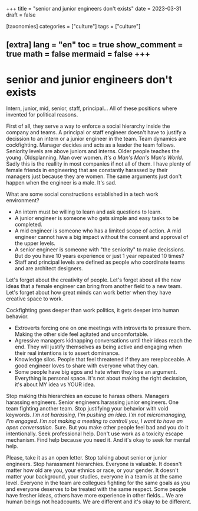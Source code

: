 +++
title = "senior and junior engineers don't exists"
date = 2023-03-31
draft = false

[taxonomies]
categories = ["culture"]
tags = ["culture"]

[extra]
lang = "en"
toc = true
show_comment = true
math = false
mermaid = false
+++
---

# senior and junior engineers don't exists

Intern, junior, mid, senior, staff, principal... All of these positions where invented for political reasons. 

First of all, they serve a way to enforce a social hierarchy inside the company and teams. A principal or staff engineer doesn't have to justify a decission to an intern or a junior engineer in the team. Team dynamics are cockfighting. Manager decides and acts as a leader the team follows. Seniority levels are above juniors and interns. Older people teaches the young. Oldsplanning. Man over women. *It's a Man's Man's Man's World*. Sadly this is the reallity in most companies if not all of them. I have plenty of female friends in engineering that are constantly harassed by their managers just because they are women. The same arguments just don't happen when the engineer is a male. It's sad.

What are some social constructions established in a tech work environment?

- An intern must be willing to learn and ask questions to learn.
- A junior engineer is someone who gets simple and easy tasks to be completed.
- A mid engineer is someone who has a limited scope of action. A mid engineer cannot have a big impact without the consent and approval of the upper levels.
- A senior engineer is someone with "the seniority" to make decissions. But do you have 10 years experience or just 1 year repeated 10 times?
- Staff and principal levels are defined as people who coordinate teams and are architect designers.
  
Let's forget about the creativity of people. Let's forget about all the new ideas that a female engineer can bring from another field to a new team. Let's forget about how great minds can work better when they have creative space to work.
  
Cockfighting goes deeper than work politics, it gets deeper into human behavior.

- Extroverts forcing one on one meetings with introverts to pressure them. Making the other side feel agitated and uncomfortable.
- Agressive managers kidnapping conversations until their ideas reach the end. They will justify themselves as being active and engaging when their real intentions is to assert dominance.
- Knowledge silos. People that feel threatened if they are rereplaceable. A good engineer loves to share with everyone what they can. 
- Some people have big egos and hate when they lose an argument. Everything is personal space. It's not about making the right decission, it's about MY idea vs YOUR idea. 

Stop making this hierarchies an excuse to harass others. Managers harassing engineers. Senior engineers harassing junior engineers. One team fighting another team. Stop justifying your behavior with void keywords. *I'm not harassing, I'm pushing an idea. I'm not micromanaging, I'm engaged. I'm not making a meeting to controll you, I want to have an open conversation.* Sure. But you make other people feel bad and you do it intentionally. Seek professional help. Don't use work as a toxicity escape mechanism. Find help because you need it. And it's okay to seek for mental help.

Please, take it as an open letter. Stop talking about senior or junior engineers. Stop harassment hierarchies. Everyone is valuable. It doesn't matter how old are you, your ethnics or race, or your gender. It doesn't matter your background, your studies, everyone in a team is at the same level. Everyone in the team are collegues fighting for the same goals as you and everyone deserves to be treated with the same respect. Some people have fresher ideas, others have more experience in other fields... We are human beings not headcounts. We are different and it's okay to be different.
